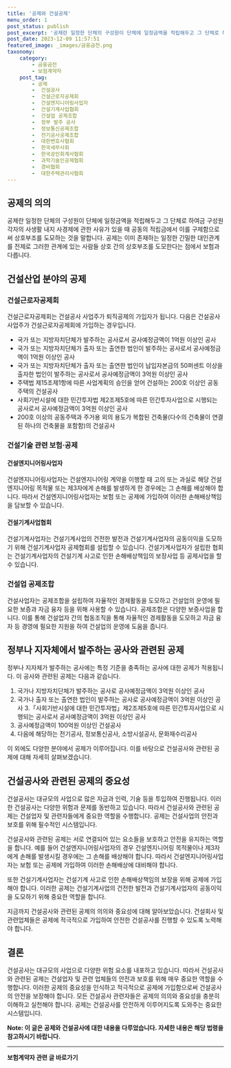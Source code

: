 ```yaml
---
title: '공제와 건설공제'
menu_order: 1
post_status: publish
post_excerpt: '공제란 일정한 단체의 구성원이 단체에 일정금액을 적립해두고 그 단체로 하여금 구성원 각자의 사생활 내지 사경제에 관한 사유가 있을 때 공동의 적립금에서 이를 구제함으로써 상호부조를 도모하는 것을 말합니다. 공제는 이미 존재하는 일정한 긴밀한 대인관계를 전제로 그러한 관계에 있는 사람들 상호 간의 상호부조를 도모한다는 점에서 보험과 다릅니다.'
post_date: 2023-12-09 11:57:51
featured_image: _images/금융금전.png
taxonomy:
    category:
        - 금융금전
        - 보험계약자
    post_tag:
        - 공제
        -  건설공사
        -  건설근로자공제회
        -  건설엔지니어링사업자
        -  건설기계사업협회
        -  건설업 공제조합
        -  정부 발주 공사
        -  정보통신공제조합
        -  전기공사공제조합
        -  대한변호사협회
        -  한국세무사회
        -  한국공인회계사협회
        -  과학기술인공제협회
        -  경비협회
        -  대한주택관리사협회
---
```



## 공제의 의의
공제란 일정한 단체의 구성원이 단체에 일정금액을 적립해두고 그 단체로 하여금 구성원 각자의 사생활 내지 사경제에 관한 사유가 있을 때 공동의 적립금에서 이를 구제함으로써 상호부조를 도모하는 것을 말합니다. 공제는 이미 존재하는 일정한 긴밀한 대인관계를 전제로 그러한 관계에 있는 사람들 상호 간의 상호부조를 도모한다는 점에서 보험과 다릅니다.

## 건설산업 분야의 공제
### 건설근로자공제회
건설근로자공제회는 건설공사 사업주가 퇴직공제의 가입자가 됩니다. 다음은 건설공사 사업주가 건설근로자공제회에 가입하는 경우입니다.
- 국가 또는 지방자치단체가 발주하는 공사로서 공사예정금액이 1억원 이상인 공사
- 국가 또는 지방자치단체가 출자 또는 출연한 법인이 발주하는 공사로서 공사예정금액이 1억원 이상인 공사
- 국가 또는 지방자치단체가 출자 또는 출연한 법인이 납입자본금의 50퍼센트 이상을 출자한 법인이 발주하는 공사로서 공사예정금액이 3억원 이상인 공사
- 주택법 제15조제1항에 따른 사업계획의 승인을 얻어 건설하는 200호 이상인 공동주택의 건설공사
- 사회기반시설에 대한 민간투자법 제2조제5호에 따른 민간투자사업으로 시행되는 공사로서 공사예정금액이 3억원 이상인 공사
- 200호 이상의 공동주택과 주거용 외의 용도가 복합된 건축물(다수의 건축물이 연결된 하나의 건축물을 포함함)의 건설공사

### 건설기술 관련 보험·공제
#### 건설엔지니어링사업자
건설엔지니어링사업자는 건설엔지니어링 계약을 이행할 때 고의 또는 과실로 해당 건설엔지니어링 목적물 또는 제3자에게 손해를 발생하게 한 경우에는 그 손해를 배상해야 합니다. 따라서 건설엔지니어링사업자는 보험 또는 공제에 가입하여 이러한 손해배상책임을 담보할 수 있습니다.

#### 건설기계사업협회
건설기계사업자는 건설기계사업의 건전한 발전과 건설기계사업자의 공동이익을 도모하기 위해 건설기계사업자 공제협회를 설립할 수 있습니다. 건설기계사업자가 설립한 협회는 건설기계사업자의 건설기계 사고로 인한 손해배상책임의 보장사업 등 공제사업을 할 수 있습니다.

### 건설업 공제조합
건설사업자는 공제조합을 설립하여 자율적인 경제활동을 도모하고 건설업의 운영에 필요한 보증과 자금 융자 등을 위해 사용할 수 있습니다. 공제조합은 다양한 보증사업을 합니다. 이를 통해 건설업자 간의 협동조직을 통해 자율적인 경제활동을 도모하고 자금 융자 등 경영에 필요한 지원을 하여 건설업의 운영에 도움을 줍니다.

## 정부나 지자체에서 발주하는 공사와 관련된 공제
정부나 지자체가 발주하는 공사에는 특정 기준을 충족하는 공사에 대한 공제가 적용됩니다. 이 공사와 관련된 공제는 다음과 같습니다.
1. 국가나 지방자치단체가 발주하는 공사로 공사예정금액이 3억원 이상인 공사
2. 국가나 출자 또는 출연한 법인이 발주하는 공사로 공사예정금액이 3억원 이상인 공사
3.「사회기반시설에 대한 민간투자법」제2조제5호에 따른 민간투자사업으로 시행되는 공사로서 공사예정금액이 3억원 이상인 공사
4. 공사예정금액이 100억원 이상인 건설공사
5. 다음에 해당하는 전기공사, 정보통신공사, 소방시설공사, 문화재수리공사

이 외에도 다양한 분야에서 공제가 이루어집니다. 이를 바탕으로 건설공사와 관련된 공제에 대해 자세히 살펴보겠습니다.

## 건설공사와 관련된 공제의 중요성
건설공사는 대규모의 사업으로 많은 자금과 인력, 기술 등을 투입하여 진행됩니다. 이러한 건설공사는 다양한 위험과 문제를 동반하고 있습니다. 따라서 건설공사와 관련된 공제는 건설업자 및 관련자들에게 중요한 역할을 수행합니다. 공제는 건설사업의 안전과 보호를 위해 필수적인 시스템입니다.

건설공사와 관련된 공제는 서로 연결되어 있는 요소들을 보호하고 안전을 유지하는 역할을 합니다. 예를 들어 건설엔지니어링사업자의 경우 건설엔지니어링 목적물이나 제3자에게 손해를 발생시킬 경우에는 그 손해를 배상해야 합니다. 따라서 건설엔지니어링사업자는 보험 또는 공제에 가입하여 이러한 손해배상에 대비해야 합니다.

또한 건설기계사업자는 건설기계 사고로 인한 손해배상책임의 보장을 위해 공제에 가입해야 합니다. 이러한 공제는 건설기계사업의 건전한 발전과 건설기계사업자의 공동이익을 도모하기 위해 중요한 역할을 합니다.

지금까지 건설공사와 관련된 공제의 의의와 중요성에 대해 알아보았습니다. 건설회사 및 관련업체들은 공제에 적극적으로 가입하여 안전한 건설공사를 진행할 수 있도록 노력해야 합니다.

## 결론
건설공사는 대규모의 사업으로 다양한 위험 요소를 내포하고 있습니다. 따라서 건설공사와 관련된 공제는 건설업자 및 관련 업체들의 안전과 보호를 위해 매우 중요한 역할을 수행합니다. 이러한 공제의 중요성을 인식하고 적극적으로 공제에 가입함으로써 건설공사의 안전을 보장해야 합니다. 모든 건설공사 관련자들은 공제의 의의와 중요성을 충분히 이해하고 실천해야 합니다. 공제는 건설공사를 안전하게 이루어지도록 도와주는 중요한 시스템입니다. 

**Note: 이 글은 공제와 건설공사에 대한 내용을 다루었습니다. 자세한 내용은 해당 법령을 참고하시기 바랍니다.**
<!-- wp:separator -->
<hr class="wp-block-separator has-alpha-channel-opacity"/>
<!-- /wp:separator -->

<!-- wp:group {"backgroundColor":"base","layout":{"type":"constrained"}} -->
<div class="wp-block-group has-base-background-color has-background"><!-- wp:paragraph {"align":"center","fontSize":"medium"} -->
<p class="has-text-align-center has-large-font-size"><strong>보험계약자 관련 글 바로가기</strong></p>
<!-- /wp:paragraph -->


<!-- wp:latest-posts
{"categories":[{"id":13963,"count":19,"description":"","link":"https://uknowlaw.com/category/%eb%b3%b4%ed%97%98%ea%b3%84%ec%95%bd%ec%9e%90/","name":"보험계약자","slug":"보험계약자","taxonomy":"category","parent":0,"meta":[],"_links":{"self":[{"href":"https://uknowlaw.com/wp-json/wp/v2/categories/13963"}],"collection":[{"href":"https://uknowlaw.com/wp-json/wp/v2/categories"}],"about":[{"href":"https://uknowlaw.com/wp-json/wp/v2/taxonomies/category"}],"wp:post_type":[{"href":"https://uknowlaw.com/wp-json/wp/v2/posts?categories=13963"}],"curies":[{"name":"wp","href":"https://api.w.org/{rel}","templated":true}]}}],"postsToShow":100,"excerptLength":28,"postLayout":"grid","columns":2,"featuredImageAlign":"left","featuredImageSizeSlug":"large","fontSize":"small"} /--></div>
<!-- /wp:group -->